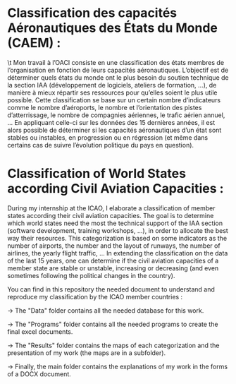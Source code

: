 # Classification des capacités Aéronautiques des États du Monde (CAEM) :

\t Mon travail à l’OACI consiste en une classification des états membres de l’organisation en fonction de leurs capacités aéronautiques. L’objectif est de déterminer quels états du monde ont le plus besoin du soutien technique de la section IAA (développement de logiciels, ateliers de formation, …), de manière à mieux répartir ses ressources pour qu’elles soient le plus utile possible. Cette classification se base sur un certain nombre d’indicateurs comme le nombre d’aéroports, le nombre et l’orientation des pistes d’atterrissage, le nombre de compagnies aériennes, le trafic aérien annuel, … 
  En appliquant celle-ci sur les données des 15 dernières années, il est alors possible de déterminer si les capacités aéronautiques d’un état sont stables ou instables, en progression ou en régression (et même dans certains cas de suivre l’évolution politique du pays en question).


# Classification of World States according Civil Aviation Capacities :

  During my internship at the ICAO, I elaborate a classification of member states according their civil aviation capacities. The goal is to determine which world states need the most the technical support of the IAA section (software development, training workshops, …), in order to allocate the best way their resources. This categorization is based on some indicators as the number of airports, the number and the layout of runways, the number of airlines, the yearly flight traffic, …
  In extending the classification on the data of the last 15 years, one can determine if the civil aviation capacities of a member state are stable or unstable, increasing or decreasing (and even sometimes following the political changes in the country).

You can find in this repository the needed document to understand and reproduce my classification by the ICAO member countries :

-> The "Data" folder contains all the needed database for this work.

-> The "Programs" folder contains all the needed programs to create the final excel documents.

-> The "Results" folder contains the maps of each categorization and the presentation of my work (the maps are in a subfolder).

-> Finally, the main folder contains the explanations of my work in the forms of a DOCX document.
